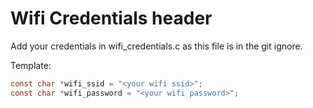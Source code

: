 # Wifi Credentials header

Add your credentials in wifi_credentials.c as this file is in the git ignore.

Template:

```c
const char *wifi_ssid = "<your wifi ssid>";
const char *wifi_password = "<your wifi password>";
```